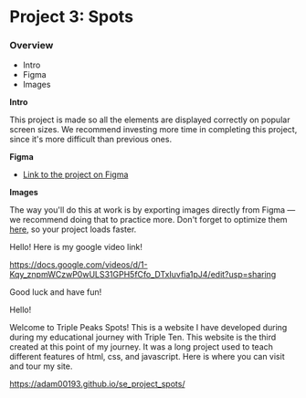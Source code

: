 # Project 3: Spots

### Overview  

* Intro  
* Figma  
* Images  
  
**Intro**
  
This project is made so all the elements are displayed correctly on popular screen sizes. We recommend investing more time in completing this project, since it's more difficult than previous ones.  
  
**Figma**  
  
* [Link to the project on Figma](https://www.figma.com/file/BBNm2bC3lj8QQMHlnqRsga/Sprint-3-Project-%E2%80%94-Spots?type=design&node-id=2%3A60&mode=design&t=afgNFybdorZO6cQo-1)
  
**Images**  
  
The way you'll do this at work is by exporting images directly from Figma — we recommend doing that to practice more. Don't forget to optimize them [here](https://tinypng.com/), so your project loads faster. 

Hello! Here is my google video link!

https://docs.google.com/videos/d/1-Kqy_znpmWCzwP0wULS31GPH5fCfo_DTxIuvfia1pJ4/edit?usp=sharing

Good luck and have fun!

Hello! 

Welcome to Triple Peaks Spots! This is a website I have developed during during my educational journey with Triple Ten. 
This website is the third created at this point of my journey. It was a long project used to teach different features of html, css, and javascript. Here is where you can visit and tour my site. 

https://adam00193.github.io/se_project_spots/


